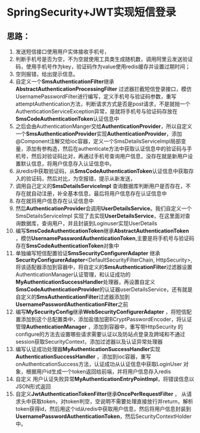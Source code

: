 # SpringSecurity+JWT实现短信登录

## 思路：

1. 发送短信接口使用用户实体接收手机号，
2. 判断手机号是否为空，不为空就使用工具类生成随机数，调用阿里云发送验证码，使用手机号作为key，验证码作为value使用redis缓存并设置过期时间；
3. 空则报错，给出提示信息。
4. 自定义一个**SmsAuthenticationFilter**继承**AbstractAuthenticationProcessingFilter** 过滤器拦截短信登录接口，模仿UsernamePasswordFilter进行编写，定义手机号与验证码参数，重写attemptAuthentication方法，判断请求方式是否是post请求，不是就抛一个AuthenticationServiceException异常，是就将手机号与验证码存放在**SmsCodeAuthenticationToken**认证信息中
5. 之后会由AuthenticationManger交给**AuthenticationProvider**，所以自定义一个**SmsAuthenticationProvider**实现**AuthenticationProvider**，添加@Component注解交给ioc容器，定义一个SmsDetailsServiceImpl局部变量，添加有参构造，然后在authenticate方法中获取认证信息中的验证码与手机号，然后对验证码比对，再通过手机号查询用户信息，没存在就是新用户设置默认信息，将用户信息存入认证信息中。
6. 从redis中获取验证码，从**SmsCodeAuthenticationToken**认证信息中获取存入的验证码，然后对比，为空报错，提示从新发送，
7. 调用自己定义的**SmsDetailsServiceImpl** 查询数据库判断用户是否存在，不存在就自动注册，补全基本信息，最后将用户信息存在认证信息中
8. 存在就将用户信息存在认证信息中
9. 然后**AuthenticationProvider**会调用**UserDetailsService**。我们自定义一个SmsDetailsServiceImpl 实现了去实现**UserDetailsService**，在这里面对查询数据库，查询用户，并且封装到Loginuser实现UserDetails
10. 编写**SmsCodeAuthenticationToken**继承**AbstractAuthenticationToken** ，模仿**UsernamePasswordAuthenticationToken**,主要是将手机号与验证码存在**SmsCodeAuthenticationToken**对象中
11. 单独编写短信配置验证**SmsSecurityConfigurerAdapter** 继承**SecurityConfigurerAdapter**<DefaultSecurityFilterChain, HttpSecurity>,将该适配器添加到容器中，将自定义的**SmsAuthenticationFilter**过滤器设置AuthenticationManager认证管理，和认证成功的**MyAuthenticationSuccessHandler**处理器，再设置自定义**SmsCodeAuthenticationProvider**的认证器userDetailsService，还有就是自定义的**SmsAuthenticationFilter**过滤器添加到**UsernamePasswordAuthenticationFilter**之前
12. 编写**MySecurityConfig**继承**WebSecurityConfigurerAdapter** ，将短信配置添加到这个总配置类中，添加盐值加密BCryptPasswordEncoder，将认证管理**AuthenticationManager** ，添加到容器中，重写带HttpSecurity 的configure的方法去设置哪些请求需要认证以及防站点登录及跨域和不通过session获取SecurityContext，添加过滤器以及认证异常处理器
13. 编写认证成功处理器**MyAuthenticationSuccessHandler**实现**AuthenticationSuccessHandler** ，添加到ioc容器，重写onAuthenticationSuccess方法，认证成功从认证信息中获取LoginUser 对象，根据用户id生成一个token返回给前端，并将用户信息存入redis
14. 自定义 用户认证失败异常**MyAuthenticationEntryPointImpl**，将错误信息以JSON形式返回
15. 自定义**JwtAuthenticationTokenFilter**继承**OncePerRequestFilter** ， 从请求头中获取token，对token判空，空说明不需要处理直接放行并return，解析token获得id，然后用这个id从redis中获取用户信息，然后将用户信息封装到**UsernamePasswordAuthenticationToken**，然后SecurityContextHolder中。